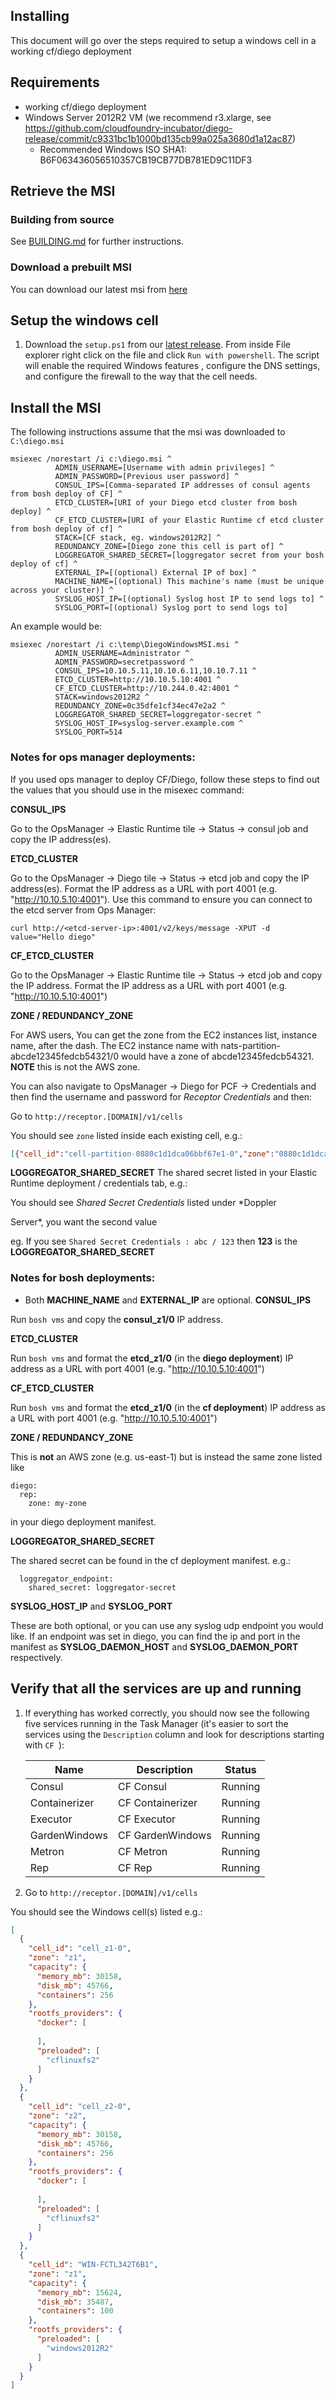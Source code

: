 ## Installing

This document will go over the steps required to setup a windows cell
in a working cf/diego deployment

## Requirements

- working cf/diego deployment
- Windows Server 2012R2 VM (we recommend r3.xlarge, see https://github.com/cloudfoundry-incubator/diego-release/commit/c9331bc1b1000bd135cb99a025a3680d1a12ac87)
  - Recommended Windows ISO SHA1: B6F063436056510357CB19CB77DB781ED9C11DF3

## Retrieve the MSI

### Building from source

See [BUILDING.md](BUILDING.md) for further instructions.

### Download a prebuilt MSI

You can download our latest msi from
[here](https://github.com/pivotal-cf/diego-windows-msi/releases/latest)

## Setup the windows cell

1. Download the `setup.ps1` from
our [latest release](https://github.com/pivotal-cf/diego-windows-msi/releases/latest).
From inside File explorer right click on the file and click `Run with powershell`.
The script will enable the required Windows features
, configure the DNS settings, and configure the firewall to the way that the cell needs.

## Install the MSI

The following instructions assume that the msi was downloaded to `C:\diego.msi`

```
msiexec /norestart /i c:\diego.msi ^
          ADMIN_USERNAME=[Username with admin privileges] ^
          ADMIN_PASSWORD=[Previous user password] ^
          CONSUL_IPS=[Comma-separated IP addresses of consul agents from bosh deploy of CF] ^
          ETCD_CLUSTER=[URI of your Diego etcd cluster from bosh deploy] ^
          CF_ETCD_CLUSTER=[URI of your Elastic Runtime cf etcd cluster from bosh deploy of cf] ^
          STACK=[CF stack, eg. windows2012R2] ^
          REDUNDANCY_ZONE=[Diego zone this cell is part of] ^
          LOGGREGATOR_SHARED_SECRET=[loggregator secret from your bosh deploy of cf] ^
          EXTERNAL_IP=[(optional) External IP of box] ^
          MACHINE_NAME=[(optional) This machine's name (must be unique across your cluster)] ^
          SYSLOG_HOST_IP=[(optional) Syslog host IP to send logs to] ^
          SYSLOG_PORT=[(optional) Syslog port to send logs to]
```

An example would be:

```
msiexec /norestart /i c:\temp\DiegoWindowsMSI.msi ^
          ADMIN_USERNAME=Administrator ^
          ADMIN_PASSWORD=secretpassword ^
          CONSUL_IPS=10.10.5.11,10.10.6.11,10.10.7.11 ^
          ETCD_CLUSTER=http://10.10.5.10:4001 ^
          CF_ETCD_CLUSTER=http://10.244.0.42:4001 ^
          STACK=windows2012R2 ^
          REDUNDANCY_ZONE=0c35dfe1cf34ec47e2a2 ^
          LOGGREGATOR_SHARED_SECRET=loggregator-secret ^
          SYSLOG_HOST_IP=syslog-server.example.com ^
          SYSLOG_PORT=514
```

### Notes for ops manager deployments:

If you used ops manager to deploy CF/Diego, follow these steps to find out
the values that you should use in the misexec command:

**CONSUL_IPS**

Go to the OpsManager -> Elastic Runtime tile -> Status -> consul job and copy
the IP address(es).

**ETCD_CLUSTER**

Go to the OpsManager -> Diego tile -> Status -> etcd job and copy the
IP address(es). Format the IP address as a URL with port 4001
(e.g. "http://10.10.5.10:4001"). Use this command to ensure you can
connect to the etcd server from Ops Manager:

```
curl http://<etcd-server-ip>:4001/v2/keys/message -XPUT -d value="Hello diego"
```

**CF_ETCD_CLUSTER**

Go to the OpsManager -> Elastic Runtime tile -> Status -> etcd job and copy
the IP address. Format the IP address as a URL with port 4001
(e.g. "http://10.10.5.10:4001")

**ZONE / REDUNDANCY_ZONE**

For AWS users, You can get the zone from the EC2 instances list,
instance name, after the dash. The EC2 instance name with
nats-partition-abcde12345fedcb54321/0 would have a zone of
abcde12345fedcb54321. **NOTE** this is not the AWS zone.

You can also navigate to OpsManager -> Diego for PCF -> Credentials
and then find the username and password for *Receptor Credentials* and
then:

Go to `http://receptor.[DOMAIN]/v1/cells`


You should see `zone` listed inside each existing cell, e.g.:

```json
[{"cell_id":"cell-partition-0880c1d1dca06bbf67e1-0","zone":"0880c1d1dca06bbf67e1","capacity":{"memory_mb":30679,"disk_mb":15993,"containers":256}}]
```


**LOGGREGATOR_SHARED_SECRET**
The shared secret listed in your Elastic Runtime deployment / credentials
tab, e.g.:

You should see *Shared Secret Credentials* listed under *Doppler

Server*, you want the second value

eg. If you see `Shared Secret Credentials : abc / 123` then **123** is
the **LOGGREGATOR_SHARED_SECRET**

### Notes for bosh deployments:
- Both **MACHINE_NAME** and **EXTERNAL_IP** are optional.
**CONSUL_IPS**

Run `bosh vms` and copy the **consul_z1/0** IP address.

**ETCD_CLUSTER**

Run `bosh vms` and format the **etcd_z1/0** (in the **diego
deployment**) IP address as a URL with port 4001
(e.g. "http://10.10.5.10:4001")

**CF_ETCD_CLUSTER**

Run `bosh vms` and format the **etcd_z1/0** (in the **cf
deployment**) IP address as a URL with port 4001
(e.g. "http://10.10.5.10:4001")

**ZONE / REDUNDANCY_ZONE**

This is **not** an AWS zone (e.g. us-east-1) but is instead the same
zone listed like

```
diego:
  rep:
    zone: my-zone
```
in your diego deployment manifest.

**LOGGREGATOR_SHARED_SECRET**

The shared secret can be found in the cf deployment manifest. e.g.:

```
  loggregator_endpoint:
    shared_secret: loggregator-secret
```

**SYSLOG_HOST_IP** and **SYSLOG_PORT**

These are both optional, or you can use any syslog udp endpoint you
would like. If an endpoint was set in diego, you can find the ip and
port in the manifest as **SYSLOG_DAEMON_HOST** and
**SYSLOG_DAEMON_PORT** respectively.

## Verify that all the services are up and running

1. If everything has worked correctly, you should now see the
   following five services running in the Task Manager (it's easier to
   sort the services using the `Description` column and look for
   descriptions starting with `CF `):

   | Name          | Description      | Status  |
   |---------------|------------------|---------|
   | Consul        | CF Consul        | Running |
   | Containerizer | CF Containerizer | Running |
   | Executor      | CF Executor      | Running |
   | GardenWindows | CF GardenWindows | Running |
   | Metron        | CF Metron        | Running |
   | Rep           | CF Rep           | Running |

2. Go to `http://receptor.[DOMAIN]/v1/cells`


You should see the Windows cell(s) listed e.g.:

```json
[
  {
    "cell_id": "cell_z1-0",
    "zone": "z1",
    "capacity": {
      "memory_mb": 30158,
      "disk_mb": 45766,
      "containers": 256
    },
    "rootfs_providers": {
      "docker": [
        
      ],
      "preloaded": [
        "cflinuxfs2"
      ]
    }
  },
  {
    "cell_id": "cell_z2-0",
    "zone": "z2",
    "capacity": {
      "memory_mb": 30158,
      "disk_mb": 45766,
      "containers": 256
    },
    "rootfs_providers": {
      "docker": [
        
      ],
      "preloaded": [
        "cflinuxfs2"
      ]
    }
  },
  {
    "cell_id": "WIN-FCTL342T6B1",
    "zone": "z1",
    "capacity": {
      "memory_mb": 15624,
      "disk_mb": 35487,
      "containers": 100
    },
    "rootfs_providers": {
      "preloaded": [
        "windows2012R2"
      ]
    }
  }
]
